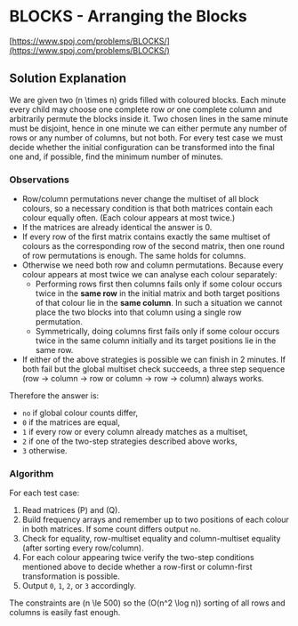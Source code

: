 # BLOCKS - Arranging the Blocks

[https://www.spoj.com/problems/BLOCKS/](https://www.spoj.com/problems/BLOCKS/)

## Solution Explanation

We are given two \(n \times n\) grids filled with coloured blocks.  Each minute every child may
choose one complete row *or* one complete column and arbitrarily permute the
blocks inside it.  Two chosen lines in the same minute must be disjoint, hence
in one minute we can either permute any number of rows or any number of
columns, but not both.  For every test case we must decide whether the initial
configuration can be transformed into the final one and, if possible, find the
minimum number of minutes.

### Observations

* Row/column permutations never change the multiset of all block colours, so a
  necessary condition is that both matrices contain each colour equally often.
  (Each colour appears at most twice.)
* If the matrices are already identical the answer is 0.
* If every row of the first matrix contains exactly the same multiset of colours
  as the corresponding row of the second matrix, then one round of row
  permutations is enough.  The same holds for columns.
* Otherwise we need both row and column permutations.  Because every colour
  appears at most twice we can analyse each colour separately:
    - Performing rows first then columns fails only if some colour occurs twice
      in the **same row** in the initial matrix and both target positions of that
      colour lie in the **same column**.  In such a situation we cannot place the
      two blocks into that column using a single row permutation.
    - Symmetrically, doing columns first fails only if some colour occurs twice
      in the same column initially and its target positions lie in the same row.
* If either of the above strategies is possible we can finish in 2 minutes.  If
  both fail but the global multiset check succeeds, a three step sequence (row →
  column → row or column → row → column) always works.

Therefore the answer is:

* `no` if global colour counts differ,
* `0` if the matrices are equal,
* `1` if every row or every column already matches as a multiset,
* `2` if one of the two-step strategies described above works,
* `3` otherwise.

### Algorithm

For each test case:

1. Read matrices \(P\) and \(Q\).
2. Build frequency arrays and remember up to two positions of each colour in
   both matrices.  If some count differs output `no`.
3. Check for equality, row-multiset equality and column-multiset equality
   (after sorting every row/column).
4. For each colour appearing twice verify the two-step conditions mentioned
   above to decide whether a row-first or column-first transformation is
   possible.
5. Output `0`, `1`, `2`, or `3` accordingly.

The constraints are \(n \le 500\) so the \(O(n^2 \log n)\) sorting of all rows
and columns is easily fast enough.

